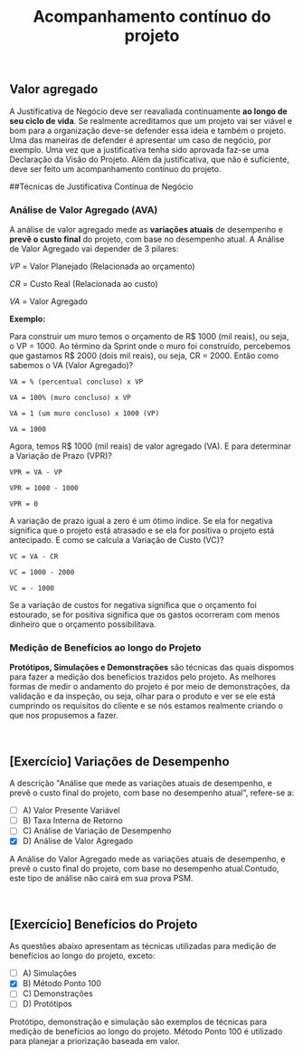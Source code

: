 <div align="center">

# Acompanhamento contínuo do projeto

</div>

<br>

## Valor agregado

A Justificativa de Negócio deve ser reavaliada continuamente **ao longo de seu ciclo de vida**. Se realmente acreditamos que um projeto vai ser viável e bom para a organização deve-se defender essa ideia e também o projeto. Uma das maneiras de defender é apresentar um caso de negócio, por exemplo. Uma vez que a justificativa tenha sido aprovada faz-se uma Declaração da Visão do Projeto. Além da justificativa, que não é suficiente, deve ser feito um acompanhamento contínuo do projeto.

##Técnicas de Justificativa Contínua de Negócio

### Análise de Valor Agregado (AVA)

A análise de valor agregado mede as **variações atuais** de desempenho e **prevê o custo final** do projeto, com base no desempenho atual. A Análise de Valor Agregado vai depender de 3 pilares:

*VP* = Valor Planejado (Relacionada ao orçamento)

*CR* = Custo Real (Relacionada ao custo) 

*VA* = Valor Agregado

**Exemplo:**

Para construir um muro temos o orçamento de R$ 1000 (mil reais), ou seja, o VP = 1000. Ao término da Sprint onde o muro foi construído, percebemos que gastamos R$ 2000 (dois mil reais), ou seja, CR = 2000. Então como sabemos o VA (Valor Agregado)? 

`VA = % (percentual concluso) x VP`

`VA = 100% (muro concluso) x VP`

`VA = 1 (um muro concluso) x 1000 (VP)`

`VA = 1000`

Agora, temos R$ 1000 (mil reais) de valor agregado (VA). E para determinar a Variação de Prazo (VPR)?

`VPR = VA - VP`

`VPR = 1000 - 1000`

`VPR = 0`

A variação de prazo igual a zero é um ótimo índice. Se ela for negativa significa que o projeto está atrasado e se ela for positiva o projeto está antecipado. E como se calcula a Variação de Custo (VC)?

`VC = VA - CR`

`VC = 1000 - 2000`

`VC = - 1000`

Se a variação de custos for negativa significa que o orçamento foi estourado, se for positiva significa que os gastos ocorreram com menos dinheiro que o orçamento possibilitava. 

### Medição de Benefícios ao longo do Projeto

**Protótipos, Simulações e Demonstrações** são técnicas das quais dispomos para fazer a medição dos benefícios trazidos pelo projeto. As melhores formas de medir o andamento do projeto é por meio de demonstrações, da validação e da inspeção, ou seja, olhar para o produto e ver se ele está cumprindo os requisitos do cliente e se nós estamos realmente criando o que nos propusemos a fazer.

<br>

## [Exercício] Variações de Desempenho

A descrição "Análise que mede as variações atuais de desempenho, e prevê o custo final do projeto, com base no desempenho atual", refere-se a:

- [ ] A) Valor Presente Variável
- [ ] B) Taxa Interna de Retorno
- [ ] C) Análise de Variação de Desempenho
- [x] D) Análise de Valor Agregado

A Análise do Valor Agregado mede as variações atuais de desempenho, e prevê o custo final do projeto, com base no desempenho atual.Contudo, este tipo de análise não cairá em sua prova PSM.

<br>

## [Exercício] Benefícios do Projeto

As questões abaixo apresentam as técnicas utilizadas para medição de benefícios ao longo do projeto, exceto:

- [ ] A) Simulações
- [x] B) Método Ponto 100
- [ ] C) Demonstrações
- [ ] D) Protótipos

Protótipo, demonstração e simulação são exemplos de técnicas para medição de benefícios ao longo do projeto. Método Ponto 100 é utilizado para planejar a priorização baseada em valor.